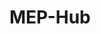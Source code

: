 # MEP-Hub
 
<!-- NODE_ENV=development
PORT=5000
MONGO_URI=mongodb+srv://hima:hima@foodie.ucvzre5.mongodb.net/construction-platform?retryWrites=true&w=majority&appName=foodie
JWT_SECRET=gggt7696
 -->
